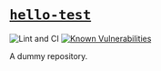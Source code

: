 # [`hello-test`](#hello-test)

![Lint and CI](https://github.com/edesz/hello-test/workflows/CI/badge.svg) [![Known Vulnerabilities](https://snyk.io/test/github/edesz/hello-test/badge.svg)](https://snyk.io/test/github/edesz/hello-test)

A dummy repository.
